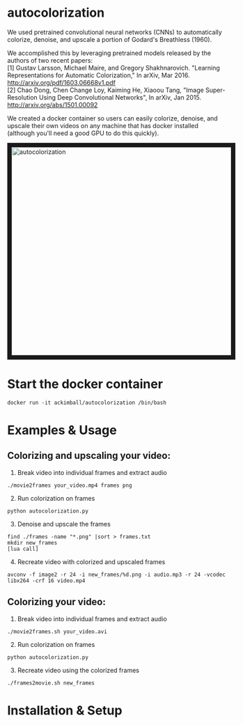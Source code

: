 autocolorization
==================
We used pretrained convolutional neural networks (CNNs) to automatically colorize, denoise, and upscale a portion of Godard's Breathless (1960).

We accomplished this by leveraging pretrained models released by the authors of two recent papers:    
[1] Gustav Larsson, Michael Maire, and Gregory Shakhnarovich. "Learning Representations for Automatic Colorization," In arXiv, Mar 2016. http://arxiv.org/pdf/1603.06668v1.pdf    
[2] Chao Dong, Chen Change Loy, Kaiming He, Xiaoou Tang, "Image Super-Resolution Using Deep Convolutional Networks", In arXiv, Jan 2015. http://arxiv.org/abs/1501.00092

We created a docker container so users can easily colorize, denoise, and upscale their own videos on any machine that has docker installed (although you'll need a good GPU to do this quickly).


<a href="https://www.youtube.com/watch?v=Mlss8RF-v7I
" target="_blank"><img src="http://i.imgur.com/fK5Mn7M.png" 
alt="autocolorization" width="848" height="478" border="10" /></a>


Start the docker container
==========================
```
docker run -it ackimball/autocolorization /bin/bash
```


Examples & Usage
================

Colorizing and upscaling your video:
------------------------------------
1. Break video into individual frames and extract audio
```
./movie2frames your_video.mp4 frames png
```

2. Run colorization on frames
```
python autocolorization.py
```

3. Denoise and upscale the frames   
```
find ./frames -name "*.png" |sort > frames.txt
mkdir new_frames
[lua call]
```

4. Recreate video with colorized and upscaled frames
```
avconv -f image2 -r 24 -i new_frames/%d.png -i audio.mp3 -r 24 -vcodec libx264 -crf 16 video.mp4
```

Colorizing your video: 
----------------------
1. Break video into individual frames and extract audio
```
./movie2frames.sh your_video.avi 
```

2. Run colorization on frames
```
python autocolorization.py
```

3) Recreate video using the colorized frames
```
./frames2movie.sh new_frames
```


Installation & Setup
====================

